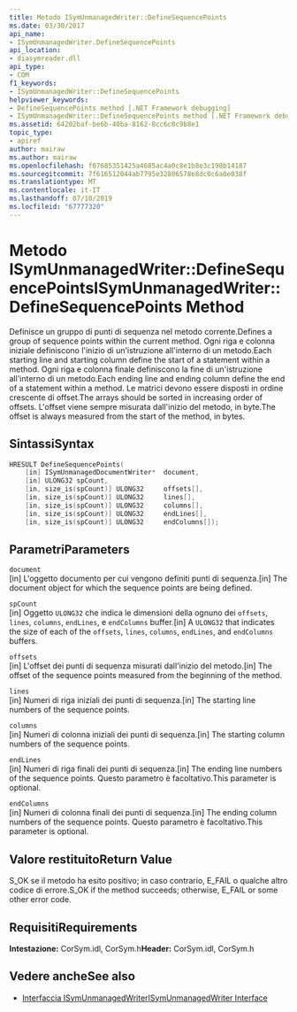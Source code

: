 ```yaml
---
title: Metodo ISymUnmanagedWriter::DefineSequencePoints
ms.date: 03/30/2017
api_name:
- ISymUnmanagedWriter.DefineSequencePoints
api_location:
- diasymreader.dll
api_type:
- COM
f1_keywords:
- ISymUnmanagedWriter::DefineSequencePoints
helpviewer_keywords:
- DefineSequencePoints method [.NET Framework debugging]
- ISymUnmanagedWriter::DefineSequencePoints method [.NET Framework debugging]
ms.assetid: 64202baf-be6b-40ba-8162-8cc6c0c9b8e1
topic_type:
- apiref
author: mairaw
ms.author: mairaw
ms.openlocfilehash: f07685351425a4685ac4a0c8e1b8e3c198b14187
ms.sourcegitcommit: 7f616512044ab7795e32806578e8dc0c6a0e038f
ms.translationtype: MT
ms.contentlocale: it-IT
ms.lasthandoff: 07/10/2019
ms.locfileid: "67777320"
---
```

# <a name="isymunmanagedwriterdefinesequencepoints-method"></a><span data-ttu-id="19882-102">Metodo ISymUnmanagedWriter::DefineSequencePoints</span><span class="sxs-lookup"><span data-stu-id="19882-102">ISymUnmanagedWriter::DefineSequencePoints Method</span></span>
<span data-ttu-id="19882-103">Definisce un gruppo di punti di sequenza nel metodo corrente.</span><span class="sxs-lookup"><span data-stu-id="19882-103">Defines a group of sequence points within the current method.</span></span> <span data-ttu-id="19882-104">Ogni riga e colonna iniziale definiscono l'inizio di un'istruzione all'interno di un metodo.</span><span class="sxs-lookup"><span data-stu-id="19882-104">Each starting line and starting column define the start of a statement within a method.</span></span> <span data-ttu-id="19882-105">Ogni riga e colonna finale definiscono la fine di un'istruzione all'interno di un metodo.</span><span class="sxs-lookup"><span data-stu-id="19882-105">Each ending line and ending column define the end of a statement within a method.</span></span> <span data-ttu-id="19882-106">Le matrici devono essere disposti in ordine crescente di offset.</span><span class="sxs-lookup"><span data-stu-id="19882-106">The arrays should be sorted in increasing order of offsets.</span></span> <span data-ttu-id="19882-107">L'offset viene sempre misurata dall'inizio del metodo, in byte.</span><span class="sxs-lookup"><span data-stu-id="19882-107">The offset is always measured from the start of the method, in bytes.</span></span>  
  
## <a name="syntax"></a><span data-ttu-id="19882-108">Sintassi</span><span class="sxs-lookup"><span data-stu-id="19882-108">Syntax</span></span>  
  
```cpp  
HRESULT DefineSequencePoints(  
    [in] ISymUnmanagedDocumentWriter*  document,  
    [in] ULONG32 spCount,  
    [in, size_is(spCount)] ULONG32     offsets[],  
    [in, size_is(spCount)] ULONG32     lines[],  
    [in, size_is(spCount)] ULONG32     columns[],  
    [in, size_is(spCount)] ULONG32     endLines[],  
    [in, size_is(spCount)] ULONG32     endColumns[]);  
```  
  
## <a name="parameters"></a><span data-ttu-id="19882-109">Parametri</span><span class="sxs-lookup"><span data-stu-id="19882-109">Parameters</span></span>  
 `document`  
 <span data-ttu-id="19882-110">[in] L'oggetto documento per cui vengono definiti punti di sequenza.</span><span class="sxs-lookup"><span data-stu-id="19882-110">[in] The document object for which the sequence points are being defined.</span></span>  
  
 `spCount`  
 <span data-ttu-id="19882-111">[in] Oggetto `ULONG32` che indica le dimensioni della ognuno dei `offsets`, `lines`, `columns`, `endLines`, e `endColumns` buffer.</span><span class="sxs-lookup"><span data-stu-id="19882-111">[in] A `ULONG32` that indicates the size of each of the `offsets`, `lines`, `columns`, `endLines`, and `endColumns` buffers.</span></span>  
  
 `offsets`  
 <span data-ttu-id="19882-112">[in] L'offset dei punti di sequenza misurati dall'inizio del metodo.</span><span class="sxs-lookup"><span data-stu-id="19882-112">[in] The offset of the sequence points measured from the beginning of the method.</span></span>  
  
 `lines`  
 <span data-ttu-id="19882-113">[in] Numeri di riga iniziali dei punti di sequenza.</span><span class="sxs-lookup"><span data-stu-id="19882-113">[in] The starting line numbers of the sequence points.</span></span>  
  
 `columns`  
 <span data-ttu-id="19882-114">[in] Numeri di colonna iniziali dei punti di sequenza.</span><span class="sxs-lookup"><span data-stu-id="19882-114">[in] The starting column numbers of the sequence points.</span></span>  
  
 `endLines`  
 <span data-ttu-id="19882-115">[in] Numeri di riga finali dei punti di sequenza.</span><span class="sxs-lookup"><span data-stu-id="19882-115">[in] The ending line numbers of the sequence points.</span></span> <span data-ttu-id="19882-116">Questo parametro è facoltativo.</span><span class="sxs-lookup"><span data-stu-id="19882-116">This parameter is optional.</span></span>  
  
 `endColumns`  
 <span data-ttu-id="19882-117">[in] Numeri di colonna finali dei punti di sequenza.</span><span class="sxs-lookup"><span data-stu-id="19882-117">[in] The ending column numbers of the sequence points.</span></span> <span data-ttu-id="19882-118">Questo parametro è facoltativo.</span><span class="sxs-lookup"><span data-stu-id="19882-118">This parameter is optional.</span></span>  
  
## <a name="return-value"></a><span data-ttu-id="19882-119">Valore restituito</span><span class="sxs-lookup"><span data-stu-id="19882-119">Return Value</span></span>  
 <span data-ttu-id="19882-120">S_OK se il metodo ha esito positivo; in caso contrario, E_FAIL o qualche altro codice di errore.</span><span class="sxs-lookup"><span data-stu-id="19882-120">S_OK if the method succeeds; otherwise, E_FAIL or some other error code.</span></span>  
  
## <a name="requirements"></a><span data-ttu-id="19882-121">Requisiti</span><span class="sxs-lookup"><span data-stu-id="19882-121">Requirements</span></span>  
 <span data-ttu-id="19882-122">**Intestazione:** CorSym.idl, CorSym.h</span><span class="sxs-lookup"><span data-stu-id="19882-122">**Header:** CorSym.idl, CorSym.h</span></span>  
  
## <a name="see-also"></a><span data-ttu-id="19882-123">Vedere anche</span><span class="sxs-lookup"><span data-stu-id="19882-123">See also</span></span>

- [<span data-ttu-id="19882-124">Interfaccia ISymUnmanagedWriter</span><span class="sxs-lookup"><span data-stu-id="19882-124">ISymUnmanagedWriter Interface</span></span>](../../../../docs/framework/unmanaged-api/diagnostics/isymunmanagedwriter-interface.md)
